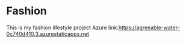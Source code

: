 # Fashion
This is my fashion lifestyle project
Azure link:https://agreeable-water-0c740d410.3.azurestaticapps.net
